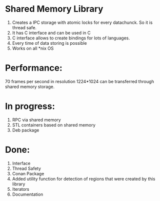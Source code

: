 # Shared Memory Library

1. Creates a IPC storage with atomic locks for every datachunck. So it is thread safe.
2. It has C interface and can be used in C
3. C interface allows to create bindings for lots of languages.
4. Every time of data storing is possible
5. Works on all *nix OS


# Performance:

70 frames per second in resolution 1224*1024 can be transferred through shared memory storage.


# In progress:

1. RPC via shared memory
2. STL containers based on shared memory
3. Deb package

# Done:

1. Interface
2. Thread Safety
3. Conan Package
4. Added utility function for detection of regions that were created by this library
5. Iterators
6. Documentation
